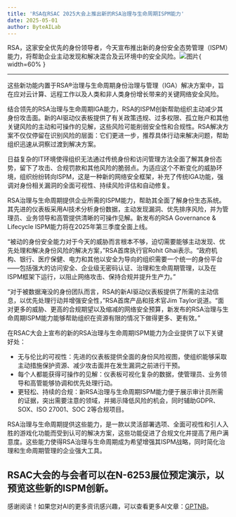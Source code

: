 ```yaml
---
title: 'RSA在RSAC 2025大会上推出新的RSA治理与生命周期ISPM能力'
date: 2025-05-01
author: ByteAILab
---
```


RSA，这家安全优先的身份领导者，今天宣布推出新的身份安全态势管理（ISPM）能力，将帮助企业主动发现和解决混合及云环境中的安全风险。![图片](https://ai-techpark.com/wp-content/uploads/RSA-Announces.jpg){ width=60% }

---
这些新功能内置于RSA®治理与生命周期身份治理与管理（IGA）解决方案中，旨在应对云计算、远程工作以及人类和非人类身份增长带来的关键网络安全风险。

结合领先的RSA治理与生命周期IGA能力，RSA的ISPM创新帮助组织主动减少其身份攻击面。新的AI驱动仪表板提供了有关政策违规、过多权限、孤立账户和其他关键风险的主动和可操作的见解，这些风险可能削弱安全性和合规性。RSA解决方案不仅仅停留在识别风险的层面：它们更进一步，推荐具体行动来解决问题，帮助组织迅速从洞察过渡到解决方案。

日益复杂的IT环境使得组织无法通过传统身份和访问管理方法全面了解其身份态势，留下了攻击、合规罚款和其他风险的脆弱点。为适应这个不断变化的威胁环境，组织纷纷转向ISPM，这是一种新的网络安全框架，补充了传统IGA功能，强调对身份相关漏洞的全面可视性、持续风险评估和自动修复。

RSA治理与生命周期提供企业所需的ISPM能力，帮助其全面了解身份生态系统。其先进的仪表板采用AI技术分析身份数据，主动发现漏洞、优先排序风险，并为管理员、业务领导和高管提供清晰的可操作见解。新发布的RSA Governance & Lifecycle ISPM能力将在2025年第三季度全面上线。

“被动的身份安全能力对于今天的威胁而言根本不够，迫切需要能够主动发现、优先处理和解决身份风险的解决方案，”RSA首席执行官Rohit Ghai表示。“政府机构、银行、医疗保健、电力和其他以安全为导向的组织需要一个统一的身份平台——包括强大的访问安全、企业级无密码认证、治理和生命周期管理，以及在ISPM框架下运行，以阻止网络攻击、保持合规并提升生产力。”

“对于被数据淹没的身份团队而言，RSA的新AI驱动仪表板提供了所需的主动信息，以优先处理行动并增强安全性，”RSA首席产品和技术官Jim Taylor说道。“面对更多的威胁、更高的合规期望以及缩减的网络安全预算，新发布的RSA治理与生命周期ISPM能力能够帮助组织在资源有限的情况下做得更多、更有效。”

在RSAC大会上宣布的新的RSA治理与生命周期ISPM能力为企业提供了以下关键好处：

- 无与伦比的可视性：先进的仪表板提供全面的身份风险视图，使组织能够采取主动措施保护资源、减少攻击面并在发生漏洞之前进行干预。
- 每个人都能获得可操作的见解：仪表板可视化复杂的数据，使管理员、业务领导和高管能够协调和优先处理行动。
- 更轻松、持续的合规：新RSA治理与生命周期ISPM能力便于展示审计员所需的证据，突出需要注意的领域，并揭示降低风险的机会，同时辅助GDPR、SOX、ISO 27001、SOC 2等合规项目。

RSA治理与生命周期提供这些能力，是一款以灵活部署选项、全面可视性和引人入胜的游戏化功能而受到认可的解决方案，这些功能促进了合规文化并提高了用户满意度。这些能力使得RSA治理与生命周期成为希望增强其ISPM战略，同时简化治理和生命周期管理的企业强大工具。

RSAC大会的与会者可以在N-6253展位预定演示，以预览这些新的ISPM创新。
---
感谢阅读！如果您对AI的更多资讯感兴趣，可以查看更多AI文章：[GPTNB](https://gptnb.com)。